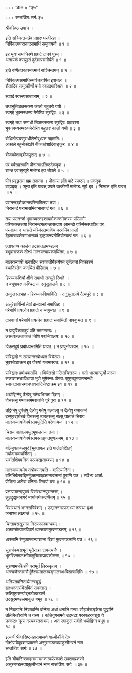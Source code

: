 +++
title = "३७"

+++
सप्तत्रिंशः सर्गः ३७  
  
श्रीवसिष्ठ उवाच ।  
  
इति सञ्चिन्तयन्नेव प्रह्रादः परवीरहा ।  
निर्विकल्पपरानन्दसमाधिं समुपाययौ ॥ १ ॥  
  
इह भूयः समाधिस्थे प्रह्रादे दानवं पुरम् ।  
अनायकं दस्युहतं दुर्दशापन्नमीर्यते ॥ १ ॥  
  
इति वर्णितप्रकारमात्मानं सञ्चिन्तयन् ॥ १ ॥  
  
निर्विकल्पसमाधिस्थश्चित्रार्पित इवाचलः ।  
शैलादिव समुत्कीर्णो बभौ स्वपदमास्थितः ॥ २ ॥  
  
स्वपदं स्वरूपसाम्राज्यम् ॥ २ ॥  
  
तथानुतिष्ठतस्तस्य कालो बहुतरो ययौ ।  
स्वगृहे भुवनस्थस्य मेरोरिव सुरद्विषः ॥ ३ ॥  
  
स्वगृहे तथा समाधौ तिष्ठतस्तस्य सुरद्विषः प्रह्रादस्य   
भुवनमध्यस्थरूपमेरोरिव बहुतरः कालो ययौ ॥ ३ ॥  
  
बोधितोऽप्यसुराधीशैर्नाबुध्यत महामतिः ।  
अकाले बहुसेकोऽपि बीजकोशादिवाङ्कुरः ॥ ४ ॥  
  
बीजकोशाद्बीजपुटात् ॥ ४ ॥  
  
एवं वर्षसहस्राणि पीनात्माऽतिष्ठदेकदृक् ।  
शान्त एवासुरपुरे मार्तण्ड इव चोपले ॥ ५ ॥  
  
पीनं प्रवृद्धतमं ब्रह्म तदात्मा । पीनाम्स इति पाठे स्पष्टम् । एकदृक्   
बाह्यदृक् । शून्य इति यावत् उपले उत्कीर्णो मार्तण्डः सूर्य इव । निश्चल इति यावत्   
॥ ५ ॥  
  
परानन्ददशैकान्तपरिणामितया तया ।  
निरानन्दं पराभासमिवाभासपदं गतः ॥ ६ ॥  
  
तया परानन्दो भूमाख्यस्तद्दशायामेकान्तमेकरसं परिणामी   
परिणतस्तत्तया निरानन्दमत्यन्तासत्प्राय आनन्दो यस्मिंस्तथाविध परः   
परमात्मा न भासते यस्मिंस्तथाविधं मरणमिव प्राप्तो   
देहमात्रावशेषमाभासपदं द्रष्टृजनप्रतीतियोग्यत्वं गतः ॥ ६ ॥  
  
एतावताथ कालेन तद्रसातलमण्डलम् ।  
बभूवाराजकं तीक्ष्णं मात्स्यन्यायकदर्थितम् ॥ ७ ॥  
  
मात्स्यन्यायो बलवद्भिः स्वजातीयैरन्यैश्च दुर्बलानां निष्कारणं   
वधादिस्तेन कदर्थितं पीडितम् ॥ ७ ॥  
  
हिरण्यकशिपौ क्षीणे समाधौ तत्सुते स्थिते ।  
न बभूवापरः कश्चिद्राजा दनुसुतालये ॥ ८ ॥  
  
तत्कुतस्तत्राह - हिरण्यकशिपाविति । दनुसुतालये दैत्यपुरे ॥ ८ ॥  
  
असुरेशार्थिनां तेषां दानवानां समाधितः ।  
परेणापि प्रयत्नेन प्रह्रादो न व्यबुध्यत ॥ ९ ॥  
  
दानवानां परेणापि प्रयत्नेन प्रह्रादः समाधितो नावबुध्यत ॥ ९ ॥  
  
न प्रापुर्विकसद्रूपं पतिं तममरारयः ।  
लसत्पत्रलताजालं निशि पद्ममिवालयः ॥ १० ॥  
  
विकसद्रूपं प्रबोधवन्तमिति यावत् । न प्रापुर्नापश्यन् ॥ १० ॥  
  
संविद्वादो न तस्यान्तरबोध्यत विचेतसः ।  
भुवश्चेष्टाक्रम इव पौरुषो गतभास्वतः ॥ ११ ॥  
  
संविद्वादः प्रबोधवार्तापि । विचेतसो गलितचित्तस्य । गतो भास्वान्सूर्यो यस्याः   
सकाशात्तथाविधाया भुवो भूमेरन्तः पौरुषः सुषुप्तपुरुषसम्बन्धी   
स्नानदानप्रस्थानधावनादिचेष्टाक्रम इव ॥ ११ ॥  
  
अथोद्विग्नेषु दैत्येषु गतेष्वभिमतां दिशम् ।  
विचरत्सु यथाकाममराजनि पुरे पुरा ॥ १२ ॥  
  
उद्विग्नेषु दुर्बलेषु दैत्येषु गतेषु बलवत्सु च दैत्येषु यथाकामं   
दस्युवद्यथेच्छं विचरत्सु व्यवहरत्सु सत्सु पातालं चिराय   
मात्स्यन्यायविपर्यस्तमभूदिति परेणान्वयः ॥ १२ ॥  
  
चिराय पातालमभूदभूपालतया तया ।  
मात्स्यन्यायविपर्यस्तमस्तङ्गतगुणक्रमम् ॥ १३ ॥  
  
बलिमुक्ताबलपुरं [भुक्ताबल इति पाठोऽपेक्षितः]   
मर्यादाक्रमवर्जितम् ।  
सर्वार्ताशेषवनितं परस्परहृताम्बरम् ॥ १४ ॥  
  
मात्स्यन्यायमेव तत्रोवपादयति - बलीत्यादिना ।   
बलिभिर्बलवद्भिर्मुक्तान्यपहृतान्यबलानां पुराणि यत्र । सर्वेभ्य आर्ताः   
पीडिता अशेषा वनिताः स्त्रियो यत्र ॥ १४ ॥  
  
प्रलापाक्रन्दपुरुषं विसंस्थानपुरान्तरम् ।  
लुठदुद्याननगरं व्यर्थानर्थकदर्थितम् ॥ १५ ॥  
  
विसंस्थानं भग्नसन्निवेशम् । उद्याननगरपदाभ्यां तत्स्था वृक्षा   
जनाश्च लक्ष्यन्ते ॥ १५ ॥  
  
चिन्तापरासुरगणं निरन्नफलबान्धवम् ।  
अकाण्डोत्पातविवशं ध्वस्ताशामुखमण्डलम् ॥ १६ ॥  
  
ध्वस्तानि रेणुव्याप्तान्याशानां दिशां मुखमण्डलानि यत्र ॥ १६ ॥  
  
सुरार्भकपराभूतं भूतैराक्रान्तमन्त्यजैः ।  
भूतरिक्तमलक्ष्मीकमुच्छिन्नप्रायकोटरम् ॥ १७ ॥  
  
सुराणामर्भकैरपि पराभूतं तिरस्कृतम् ।   
अन्त्यजैस्तामसैर्भूतैश्चण्डालश्वशृगालरक्षःपिशाचादिभिः ॥ १७ ॥  
  
अनियतवनितार्थमन्त्रयुद्धं  
हृतधनदारविरावितं समन्तात् ।  
कलियुगसम्योद्भटोत्कटाभं  
तदसुरमण्डलमाकुलं बभूव ॥ १८ ॥  
  
न नियतानि नियमवन्ति वनिता अर्था धनानि मन्त्राः सौहार्दसङ्केता युद्धानि   
तन्निमित्तवैराणि च यस्य । कलियुगसमये उद्भटाः परस्वहरणशूरा ये   
उत्कटाः क्रूरा दस्यवस्तदाभम् । अत एवाकुलं सर्वतो भयोद्विग्नं बभूव ॥   
१८ ॥  
  
इत्यार्षे श्रीवासिष्ठमहारामायणे वाल्मीकीये दे०   
मोक्षोपायेषूपशमप्रकरणे असुरमण्डलव्याकुलीभवनं नाम   
सप्तत्रिंशः सर्गः ॥ ३७ ॥  
  
इति श्रीवासिष्ठमहारामायणतात्पर्यप्रकाशे उपशमप्रकरणे   
असुरमण्डलव्याकुलीभवनं नाम सप्तत्रिंशः सर्गः ॥ ३७ ॥  
  
  